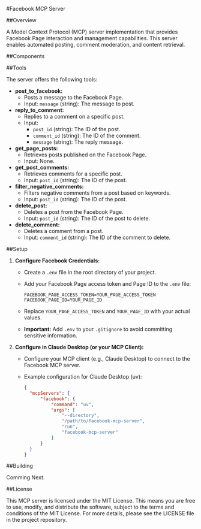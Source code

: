 #Facebook MCP Server

##Overview

A Model Context Protocol (MCP) server implementation that provides Facebook Page interaction and management capabilities. This server enables automated posting, comment moderation, and content retrieval.

##Components

##Tools

The server offers the following tools:

* **post_to_facebook:**
    * Posts a message to the Facebook Page.
    * Input: `message` (string): The message to post.
* **reply_to_comment:**
    * Replies to a comment on a specific post.
    * Input:
        * `post_id` (string): The ID of the post.
        * `comment_id` (string): The ID of the comment.
        * `message` (string): The reply message.
* **get_page_posts:**
    * Retrieves posts published on the Facebook Page.
    * Input: None.
* **get_post_comments:**
    * Retrieves comments for a specific post.
    * Input: `post_id` (string): The ID of the post.
* **filter_negative_comments:**
    * Filters negative comments from a post based on keywords.
    * Input: `post_id` (string): The ID of the post.
* **delete_post:**
    * Deletes a post from the Facebook Page.
    * Input: `post_id` (string): The ID of the post to delete.
* **delete_comment:**
    * Deletes a comment from a post.
    * Input: `comment_id` (string): The ID of the comment to delete.

##Setup

1.  **Configure Facebook Credentials:**
    * Create a `.env` file in the root directory of your project.
    * Add your Facebook Page access token and Page ID to the `.env` file:

        ```
        FACEBOOK_PAGE_ACCESS_TOKEN=YOUR_PAGE_ACCESS_TOKEN
        FACEBOOK_PAGE_ID=YOUR_PAGE_ID
        ```

    * Replace `YOUR_PAGE_ACCESS_TOKEN` and `YOUR_PAGE_ID` with your actual values.
    * **Important:** Add `.env` to your `.gitignore` to avoid committing sensitive information.

2.  **Configure in Claude Desktop (or your MCP Client):**
    * Configure your MCP client (e.g., Claude Desktop) to connect to the Facebook MCP server.
    * Example configuration for Claude Desktop (uv):

        ```json
        {
          "mcpServers": {
              "facebook": {
                  "command": "uv",
                  "args": [
                      "--directory",
                      "/path/to/facebook-mcp-server",
                      "run",
                      "facebook-mcp-server"  
                  ]
              }
          }
        }
        ```


##Building

Comming Next.


##License

This MCP server is licensed under the MIT License. This means you are free to use, modify, and distribute the software, subject to the terms and conditions of the MIT License. For more details, please see the LICENSE file in the project repository.